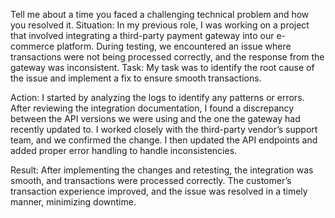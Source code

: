 Tell me about a time you faced a challenging technical problem and how you resolved it. Situation: In my previous role, I was working on a project that involved integrating a third-party payment gateway into our e-commerce platform. During testing, we encountered an issue where transactions were not being processed correctly, and the response from the gateway was inconsistent.
Task: My task was to identify the root cause of the issue and implement a fix to ensure smooth transactions.

Action: I started by analyzing the logs to identify any patterns or errors. After reviewing the integration documentation, I found a discrepancy between the API versions we were using and the one the gateway had recently updated to. I worked closely with the third-party vendor’s support team, and we confirmed the change. I then updated the API endpoints and added proper error handling to handle inconsistencies.

Result: After implementing the changes and retesting, the integration was smooth, and transactions were processed correctly. The customer’s transaction experience improved, and the issue was resolved in a timely manner, minimizing downtime.
